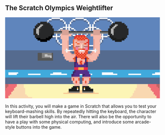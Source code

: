 ## The Scratch Olympics Weightlifter

![cover](images/cover.gif)

In this activity, you will make a game in Scratch that allows you to test your keyboard-mashing skills. By repeatedly hitting the keyboard, the character will lift their barbell high into the air. There will also be the opportunity to have a play with some physical computing, and introduce some arcade-style buttons into the game.

